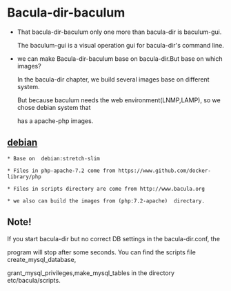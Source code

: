 # Bacula-dir-baculum

* That bacula-dir-baculum only one more than bacula-dir is baculum-gui.

  The baculum-gui is a visual operation gui for bacula-dir's command line.


* we can make Bacula-dir-baculum base on bacula-dir.But base on which images?

  In the bacula-dir chapter, we build several images base on different system.

  But because baculum needs the web environment(LNMP,LAMP), so we chose debian system that 

  has a apache-php images.



## [debian](/bacula-dir-baculum/)

    * Base on  debian:stretch-slim

    * Files in php-apache-7.2 come from https://www.github.com/docker-library/php
    
    * Files in scripts directory are come from http://www.bacula.org

    * we also can build the images from (php:7.2-apache)  directary. 



## Note!
   
  If you start bacula-dir but no correct DB settings in the bacula-dir.conf, the 

program will stop after some seconds. You can find the scripts file create_mysql_database,

grant_mysql_privileges,make_mysql_tables in the directory  etc/bacula/scripts.



